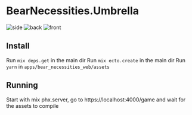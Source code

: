 # BearNecessities.Umbrella

![side](https://user-images.githubusercontent.com/801034/55959641-74a90200-5c6b-11e9-99c1-fd813725697c.gif)
![back](https://user-images.githubusercontent.com/801034/55959642-75419880-5c6b-11e9-8e10-f65c94062c9f.gif)
![front](https://user-images.githubusercontent.com/801034/55959643-75419880-5c6b-11e9-844b-6f094e26b4a4.gif)


## Install

Run `mix deps.get` in the main dir
Run `mix ecto.create` in the main dir
Run `yarn` in `apps/bear_necessities_web/assets`

## Running

Start with mix phx.server, go to https://localhost:4000/game and wait for the assets to compile
